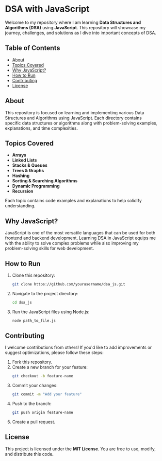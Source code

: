 # DSA with JavaScript

Welcome to my repository where I am learning **Data Structures and Algorithms (DSA)** using **JavaScript**. This repository will showcase my journey, challenges, and solutions as I dive into important concepts of DSA.

## Table of Contents
- [About](#about)
- [Topics Covered](#topics-covered)
- [Why JavaScript?](#why-javascript)
- [How to Run](#how-to-run)
- [Contributing](#contributing)
- [License](#license)

## About
This repository is focused on learning and implementing various Data Structures and Algorithms using JavaScript. Each directory contains specific data structures or algorithms along with problem-solving examples, explanations, and time complexities.

## Topics Covered
- **Arrays**
- **Linked Lists**
- **Stacks & Queues**
- **Trees & Graphs**
- **Hashing**
- **Sorting & Searching Algorithms**
- **Dynamic Programming**
- **Recursion**
  
Each topic contains code examples and explanations to help solidify understanding.

## Why JavaScript?
JavaScript is one of the most versatile languages that can be used for both frontend and backend development. Learning DSA in JavaScript equips me with the ability to solve complex problems while also improving my problem-solving skills for web development.

## How to Run
1. Clone this repository:
    ```bash
    git clone https://github.com/yourusername/dsa_js.git
    ```
2. Navigate to the project directory:
    ```bash
    cd dsa_js
    ```
3. Run the JavaScript files using Node.js:
    ```bash
    node path_to_file.js
    ```

## Contributing
I welcome contributions from others! If you'd like to add improvements or suggest optimizations, please follow these steps:
1. Fork this repository.
2. Create a new branch for your feature:
    ```bash
    git checkout -b feature-name
    ```
3. Commit your changes:
    ```bash
    git commit -m "Add your feature"
    ```
4. Push to the branch:
    ```bash
    git push origin feature-name
    ```
5. Create a pull request.

## License
This project is licensed under the **MIT License**. You are free to use, modify, and distribute this code.
